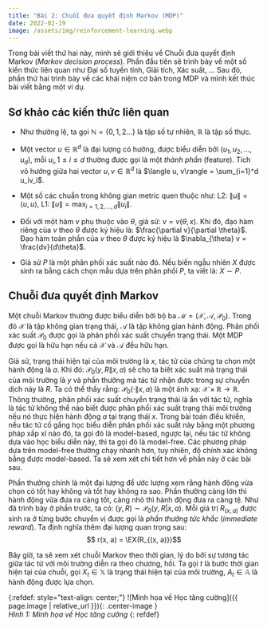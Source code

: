 ```yaml
---
title: "Bài 2: Chuỗi đưa quyết định Markov (MDP)"
date: 2022-02-19
image: /assets/img/reinforcement-learning.webp
---
```


Trong bài viết thứ hai này, mình sẽ giới thiệu về Chuỗi đưa quyết định Markov (*Markov decision process*). Phần đầu tiên sẽ trình bày về một số kiến thức liên quan như Đại số tuyến tính, Giải tích, Xác suất, ... Sau đó, phần thứ hai trình bày về các khái niệm cơ bản trong MDP và mình kết thúc bài viết bằng một ví dụ.

## Sơ khảo các kiến thức liên quan
- Như thường lệ, ta gọi $\mathbb{N}=\{0,1,2\dots\}$ là tập số tự nhiên, $\mathbb{R}$ là tập số thực. 

- Một vector $u\in\mathbb{R}^d$ là đại lượng có hướng, được biểu diễn bởi $(u_1, u_2, \dots, u_d)$, mỗi $u_i, 1\leq i\leq d$ thường được gọi là một *thành phần* (feature). Tích vô hướng giữa hai vector $u, v\in\mathbb{R}^d$ là $\langle u, v\rangle = \sum_{i=1}^d u_iv_i$.

- Một số các chuẩn trong không gian metric quen thuộc như: L2: $\| u\| = \langle u, u\rangle$, L1: $\| u\| = \max_{i=1,2,\dots, d}\|u_i\|$.

- Đối với một hàm $v$ phụ thuộc vào $\theta$, giả sử: $v = v(\theta, x)$. Khi đó, đạo hàm riêng của $v$ theo $\theta$ được ký hiệu là: $\frac{\partial v}{\partial \theta}$. Đạo hàm toàn phần của $v$ theo $\theta$ được ký hiệu là $\nabla_{\theta} v = \frac{dv}{d\theta}$. 

- Giả sử $P$ là một phân phối xác suất nào đó. Nếu biến ngẫu nhiên $X$ được sinh ra bằng cách chọn mẫu dựa trên phân phối $P$, ta viết là: $X{\sim}P$.

## Chuỗi đưa quyết định Markov
Một chuỗi Markov thường được biểu diễn bởi bộ ba $\mathcal{M} = (\mathcal{X}, \mathcal{A}, \mathcal{P}_{0})$. Trong đó $\mathcal{X}$ là tập không gian trạng thái, $\mathcal{A}$ là tập không gian hành động. Phân phối xác suất $\mathcal{P}_{0}$ được gọi là phân phối xác suất chuyển trạng thái. Một MDP được gọi là hữu hạn nếu cả $\mathcal{X}$ và $\mathcal{A}$ đều hữu hạn.

Giả sử, trạng thái hiện tại của môi trường là $x$, tác tử của chúng ta chọn một hành động là $a$. Khi đó: $\mathcal{P}_{0}(y, R\|x, a)$ sẽ cho ta biết xác suất mà trạng thái của môi trường là $y$ và phần thưởng mà tác tử nhận được trong sự chuyển dịch này là $R$. Ta có thể thấy rằng: $\mathcal{P}_{0}(\cdot\|x, a)$ là một ánh xạ: $\mathcal{X}\times\mathbb{R}\rightarrow\mathbb{R}$. Thông thường, phân phối xác suất chuyển trạng thái là ẩn với tác tử, nghĩa là tác tử không thể nào biết được phân phối xác suất trạng thái môi trường nếu nó thực hiện hành động $a$ tại trạng thái $x$. Trong bài toán điều khiển, nếu tác tử cố gắng học biểu diễn phân phối xác suất này bằng một phương pháp xấp xỉ nào đó, ta gọi đó là model-based, ngược lại, nếu tác tử không dựa vào học biểu diễn này, thì ta gọi đó là model-free. Các phương pháp dựa trên model-free thường chạy nhanh hơn, tuy nhiên, độ chính xác không bằng được model-based. Ta sẽ xem xét chi tiết hơn về phần này ở các bài sau.

Phần thưởng chính là một đại lượng để ước lượng xem rằng hành động vừa chọn có tốt hay không và tốt hay không ra sao. Phần thưởng càng lớn thì hành động vừa đưa ra càng tốt, càng nhỏ thì hành động đưa ra càng tệ. Như đã trình bày ở phần trước, ta có: $(y, R){\sim}\mathcal{P}_{0}(y, R|x, a)$. Mỗi giá trị $R_{(x,a)}$ được sinh ra ở từng bước chuyển vị được gọi là *phần thưởng tức khắc* (*immediate reward*). Ta định nghĩa thêm đại lượng quan trọng sau:
$$ r(x, a) = \EX(R_{(x, a)})$$

Bây giờ, ta sẽ xem xét chuỗi Markov theo thời gian, lý do bởi sự tương tác giữa tác tử với môi trường diễn ra theo chương, hồi. Ta gọi $t$ là bước thời gian hiện tại của chuỗi, gọi $X_t\in\mathbb{X}$ là trạng thái hiện tại của môi trường, $A_t\in\mathbb{A}$ là hành động được lựa chọn.

{:refdef: style="text-align: center;"}
  ![Minh họa về Học tăng cường]({{ page.image | relative_url }}){: .center-image }  
  *Hình 1: Minh họa về Học tăng cường* 
{: refdef}

<script type="text/x-mathjax-config">
    MathJax.Hub.Config({
      tex2jax: {
        skipTags: ['script', 'noscript', 'style', 'textarea', 'pre'],
        inlineMath: [['$','$']]
      }
    });
  </script>
  <script src="https://cdn.mathjax.org/mathjax/latest/MathJax.js?config=TeX-AMS-MML_HTMLorMML" type="text/javascript"></script>
